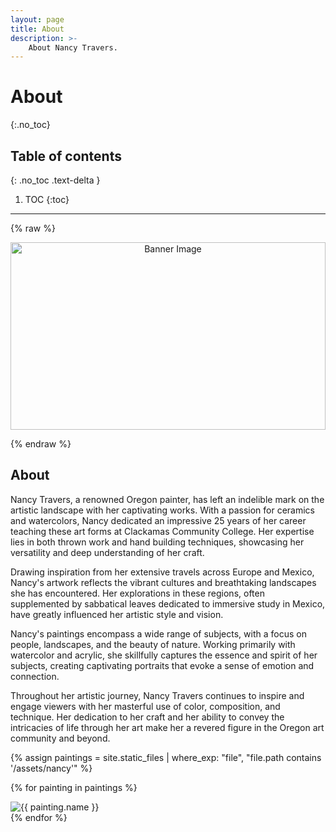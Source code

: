 ```yaml
---
layout: page
title: About
description: >-
	About Nancy Travers.
---
```



# About
{:.no_toc}

## Table of contents
{: .no_toc .text-delta }

1. TOC
{:toc}

---
{% raw %}
<style>
.banner {
  text-align: center;
}

.banner img {
  width: 100%;
  max-height: 300px; 
}
</style>

<div class="banner">
  <img src="path/to/image.jpg" alt="Banner Image">
</div>

{% endraw %}

## About

Nancy Travers, a renowned Oregon painter, has left an indelible mark on the artistic landscape with her captivating works. With a passion for ceramics and watercolors, Nancy dedicated an impressive 25 years of her career teaching these art forms at Clackamas Community College. Her expertise lies in both thrown work and hand building techniques, showcasing her versatility and deep understanding of her craft.

Drawing inspiration from her extensive travels across Europe and Mexico, Nancy's artwork reflects the vibrant cultures and breathtaking landscapes she has encountered. Her explorations in these regions, often supplemented by sabbatical leaves dedicated to immersive study in Mexico, have greatly influenced her artistic style and vision.

Nancy's paintings encompass a wide range of subjects, with a focus on people, landscapes, and the beauty of nature. Working primarily with watercolor and acrylic, she skillfully captures the essence and spirit of her subjects, creating captivating portraits that evoke a sense of emotion and connection.

Throughout her artistic journey, Nancy Travers continues to inspire and engage viewers with her masterful use of color, composition, and technique. Her dedication to her craft and her ability to convey the intricacies of life through her art make her a revered figure in the Oregon art community and beyond.

{% assign paintings = site.static_files | where_exp: "file", "file.path contains '/assets/nancy'" %}

{% for painting in paintings %}
  <div class="gallery-item">
    <img src="{{ painting.path | relative_url }}" alt="{{ painting.name }}">
  </div>
{% endfor %}

